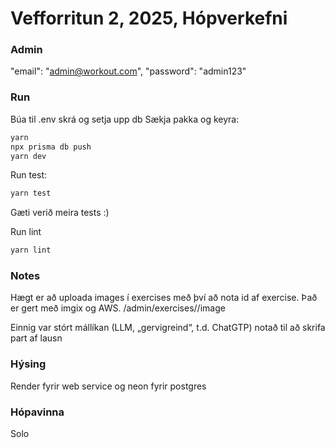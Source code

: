 # Vefforritun 2, 2025, Hópverkefni

### Admin
"email": "admin@workout.com",
"password": "admin123"

###

### Run

Búa til .env skrá og setja upp db
Sækja pakka og keyra:


```bash
yarn
npx prisma db push
yarn dev
```

Run test:
```bash
yarn test
```

Gæti verið meira tests :)

Run lint
```bash
yarn lint
```

### Notes
Hægt er að uploada images í exercises með því að nota id af exercise.
Það er gert með imgix og AWS.
/admin/exercises/<id>/image

Einnig var stórt mállíkan (LLM, „gervigreind“, t.d. ChatGTP) notað til að skrifa part af lausn

### Hýsing
Render fyrir web service og neon fyrir postgres

### Hópavinna
Solo 